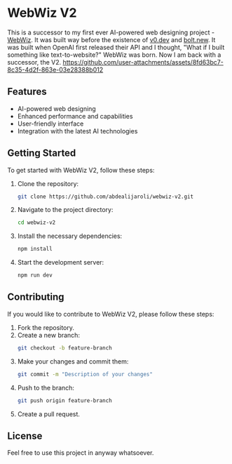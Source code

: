 # WebWiz V2

This is a successor to my first ever AI-powered web designing project - [WebWiz](https://github.com/abdealijaroli/webwiz). It was built way before the existence of [v0.dev](https://v0.dev) and [bolt.new](https://bolt.new). It was built when OpenAI first released their API and I thought, "What if I built something like text-to-website?" WebWiz was born. Now I am back with a successor, the V2.
https://github.com/user-attachments/assets/8fd63bc7-8c35-4d2f-863e-03e28388b012

## Features

- AI-powered web designing
- Enhanced performance and capabilities
- User-friendly interface
- Integration with the latest AI technologies

## Getting Started

To get started with WebWiz V2, follow these steps:

1. Clone the repository:
    ```sh
    git clone https://github.com/abdealijaroli/webwiz-v2.git
    ```
2. Navigate to the project directory:
    ```sh
    cd webwiz-v2
    ```
3. Install the necessary dependencies:
    ```sh
    npm install
    ```
4. Start the development server:
    ```sh
    npm run dev
    ```

## Contributing

If you would like to contribute to WebWiz V2, please follow these steps:

1. Fork the repository.
2. Create a new branch:
    ```sh
    git checkout -b feature-branch
    ```
3. Make your changes and commit them:
    ```sh
    git commit -m "Description of your changes"
    ```
4. Push to the branch:
    ```sh
    git push origin feature-branch
    ```
5. Create a pull request.

## License

Feel free to use this project in anyway whatsoever.

